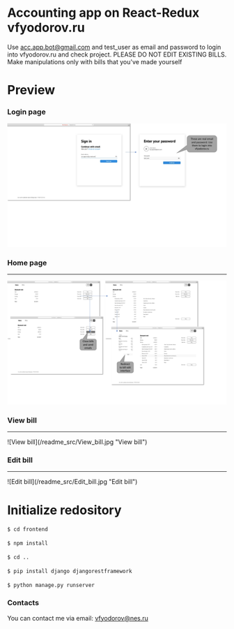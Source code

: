 # Accounting app on React-Redux vfyodorov.ru

Use acc.app.bot@gmail.com and test_user as email and password to login into vfyodorov.ru and check project. PLEASE DO NOT EDIT EXISTING BILLS. Make manipulations only with bills that you've made yourself


# Preview

### Login page
![Login page](/readme_src/Login_page.jpg "Login page")


### Home page
<hr>

![Home page](/readme_src/Account_page.jpg "Home page")


### View bill
<hr>
![View bill](/readme_src/View_bill.jpg "View bill")


### Edit bill
<hr>
![Edit bill](/readme_src/Edit_bill.jpg "Edit bill")


# Initialize redository

```
$ cd frontend

$ npm install

$ cd ..

$ pip install django djangorestframework

$ python manage.py runserver
```

### Contacts
You can contact me via email: vfyodorov@nes.ru
